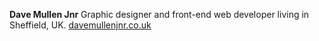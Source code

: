 **Dave Mullen Jnr**
Graphic designer and front-end web developer living in Sheffield, UK.
[davemullenjnr.co.uk](https://davemullenjnr.co.uk)